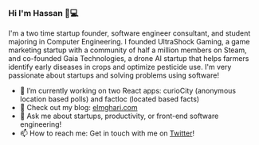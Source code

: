 ### Hi I'm Hassan 👋💻

I'm a two time startup founder, software engineer consultant, and student majoring in Computer Engineering. I founded UltraShock Gaming, a game marketing startup with a community of half a million members on Steam, and co-founded Gaia Technologies, a drone AI startup that helps farmers identify early diseases in crops and optimize pesticide use. I'm very passionate about startups and solving problems using software!

- 🔭 I’m currently working on two React apps: curioCity (anonymous location based polls) and factloc (located based facts)
- 🌱 Check out my blog: <a href="https://elmghari.com">elmghari.com</a>
- 💬 Ask me about startups, productivity, or front-end software engineering!
- 📫 How to reach me: Get in touch with me on <a href="https://twitter.com/Nutlope">Twitter</a>!
